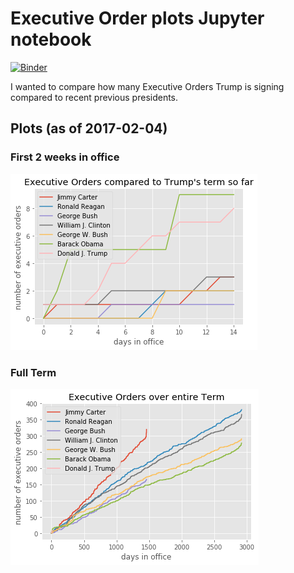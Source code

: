 # Executive Order plots Jupyter notebook

[![Binder](http://mybinder.org/badge.svg)](http://mybinder.org:/repo/dschep/executive-orders-notebook)

I wanted to compare how many Executive Orders Trump is signing compared to recent previous
presidents.

## Plots (as of 2017-02-04)
### First 2 weeks in office
![First Days](plots/first-days.png)

### Full Term
![Full Term](plots/full-term.png)
